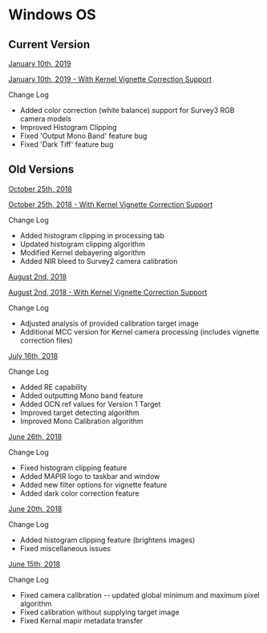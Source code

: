 
# Windows OS

## Current Version

[January 10th, 2019](http://www.docs.peauproductions.com/MCC/MAPIR_Camera_Control_01102019.exe)

[January 10th, 2019 - With Kernel Vignette Correction Support](https://drive.google.com/file/d/11C7ay-zvXV0RME888bwTPVbz0XvdAixQ/view?usp=sharing)

Change Log
* Added color correction (white balance) support for Survey3 RGB camera models
* Improved Histogram Clipping
* Fixed 'Output Mono Band' feature bug
* Fixed 'Dark Tiff' feature bug

## Old Versions
[October 25th, 2018](http://www.docs.peauproductions.com/MCC/MAPIR_Camera_Control_01102019.exe)

[October 25th, 2018 - With Kernel Vignette Correction Support](https://drive.google.com/file/d/1BRnrqcKS3Bp97sT6tnT7GCIMo1sTlK4L/view?usp=sharing)

Change Log
* Added histogram clipping in processing tab
* Updated histogram clipping algorithm
* Modified Kernel debayering algorithm
* Added NIR bleed to Survey2 camera calibration

[August 2nd, 2018](http://www.docs.peauproductions.com/MCC/MAPIR_Camera_Control_08022018.exe)

[August 2nd, 2018 - With Kernel Vignette Correction Support](https://drive.google.com/file/d/1_l3lkNa9_6MzjOsMRvIgOjTJRBMEoXBD/view?usp=sharing)

Change Log
* Adjusted analysis of provided calibration target image
* Additional MCC version for Kernel camera processing (includes vignette correction files)

[July 16th, 2018](https://drive.google.com/file/d/1Ym_WLbF-jHtuzf3XjfEBMrLqv5Cfrp0o/view?usp=sharing)

Change Log
* Added RE capability
* Added outputting Mono band feature
* Added OCN ref values for Version 1 Target
* Improved target detecting algorithm
* Improved Mono Calibration algorithm 

[June 26th, 2018](http://www.docs.peauproductions.com/MCC/MAPIR_Camera_Control_06262018.exe)

Change Log 
* Fixed histogram clipping feature
* Added MAPIR logo to taskbar and window
* Added new filter options for vignette feature
* Added dark color correction feature

[June 20th, 2018](http://www.docs.peauproductions.com/MCC/MAPIR_Camera_Control_06202018.exe) 

Change Log 
* Added histogram clipping feature (brightens images)
* Fixed miscellaneous issues

[June 15th, 2018](http://www.docs.peauproductions.com/MCC/MAPIR_Camera_Control_06152018.exe)

Change Log
* Fixed camera calibration -- updated global minimum and maximum pixel algorithm
* Fixed calibration without supplying target image
* Fixed Kernal mapir metadata transfer

